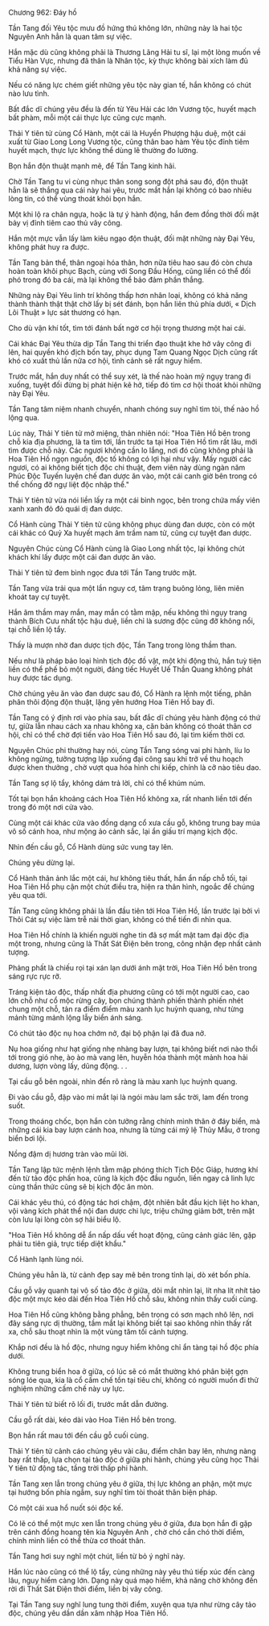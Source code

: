 




Chương 962: Đáy hồ


Tần Tang đối Yêu tộc mưu đồ hứng thú không lớn, những này là hai tộc Nguyên Anh hẳn là quan tâm sự việc.

Hắn mặc dù cũng không phải là Thương Lãng Hải tu sĩ, lại một lòng muốn về Tiểu Hàn Vực, nhưng đã thân là Nhân tộc, kỳ thực không bài xích làm đủ khả năng sự việc.

Nếu có năng lực chém giết những yêu tộc này gian tế, hắn không có chút nào lưu tình.

Bất đắc dĩ chúng yêu đều là đến từ Yêu Hải các lớn Vương tộc, huyết mạch bất phàm, mỗi một cái thực lực cũng cực mạnh.

Thải Y tiên tử cùng Cổ Hành, một cái là Huyền Phượng hậu duệ, một cái xuất từ Giao Long Long Vương tộc, cũng thân bao hàm Yêu tộc đỉnh tiêm huyết mạch, thực lực không thể dùng lẽ thường đo lường.

Bọn hắn độn thuật mạnh mẽ, để Tần Tang kinh hãi.

Chờ Tần Tang tu vi cùng nhục thân song song đột phá sau đó, độn thuật hẳn là sẽ thắng qua cái này hai yêu, trước mắt hắn lại không có bao nhiêu lòng tin, có thể vùng thoát khỏi bọn hắn.

Một khi lộ ra chân ngựa, hoặc là tự ý hành động, hắn đem đồng thời đối mặt bảy vị đỉnh tiêm cao thủ vây công.

Hắn một mực vẫn lấy làm kiêu ngạo độn thuật, đối mặt những này Đại Yêu, không phát huy ra được.

Tần Tang bản thể, thân ngoại hóa thân, hơn nữa tiêu hao sau đó còn chưa hoàn toàn khôi phục Bạch, cùng với Song Đầu Hống, cũng liền có thể đối phó trong đó ba cái, mà lại không thể bảo đảm phần thắng.

Những này Đại Yêu linh trí không thấp hơn nhân loại, không có khả năng thành thành thật thật chờ lấy bị sét đánh, bọn hắn liên thủ phía dưới, « Dịch Lôi Thuật » lực sát thương có hạn.

Cho dù vận khí tốt, tìm tới đánh bất ngờ cơ hội trọng thương một hai cái.

Cái khác Đại Yêu thừa dịp Tần Tang thi triển đạo thuật khe hở vây công đi lên, hai quyền khó địch bốn tay, phục dụng Tam Quang Ngọc Dịch cũng rất khó có xuất thủ lần nữa cơ hội, tình cảnh sẽ rất nguy hiểm.

Trước mắt, hắn duy nhất có thể suy xét, là thế nào hoàn mỹ ngụy trang đi xuống, tuyệt đối đừng bị phát hiện kẽ hở, tiếp đó tìm cơ hội thoát khỏi những này Đại Yêu.

Tần Tang tâm niệm nhanh chuyển, nhanh chóng suy nghĩ tìm tòi, thế nào hồ lộng qua.

Lúc này, Thải Y tiên tử mở miệng, thản nhiên nói: "Hoa Tiên Hồ bên trong chỗ kia địa phương, là ta tìm tới, lần trước ta tại Hoa Tiên Hồ tìm rất lâu, mới tìm được chỗ này. Các ngươi không cần lo lắng, nơi đó cũng không phải là Hoa Tiên Hồ ngọn nguồn, độc tố không có lợi hại như vậy. Mấy người các ngươi, có ai không biết tịch độc chi thuật, đem viên này dùng ngàn năm Phúc Độc Tuyến luyện chế đan dược ăn vào, một cái canh giờ bên trong có thể chống đỡ ngự liệt độc nhập thể."

Thải Y tiên tử vừa nói liền lấy ra một cái bình ngọc, bên trong chứa mấy viên xanh xanh đỏ đỏ quái dị đan dược.

Cổ Hành cùng Thải Y tiên tử cũng không phục dùng đan dược, còn có một cái khác có Quỷ Xa huyết mạch âm trầm nam tử, cũng cự tuyệt đan dược.

Nguyên Chúc cùng Cổ Hành cùng là Giao Long nhất tộc, lại không chút khách khí lấy được một cái đan dược ăn vào.

Thải Y tiên tử đem bình ngọc đưa tới Tần Tang trước mặt.

Tần Tang vừa trải qua một lần nguy cơ, tâm trạng buông lỏng, liên miên khoát tay cự tuyệt.

Hắn âm thầm may mắn, may mắn có tằm mập, nếu không thì ngụy trang thành Bích Cưu nhất tộc hậu duệ, liền chỉ là sương độc cũng đỡ không nổi, tại chỗ liền lộ tẩy.

Thấy là mượn nhờ đan dược tịch độc, Tần Tang trong lòng thầm than.

Nếu như là pháp bảo loại hình tịch độc đồ vật, một khi động thủ, hắn tuỳ tiện liền có thể phế bỏ một người, đáng tiếc Huyết Uế Thần Quang không phát huy được tác dụng.

Chờ chúng yêu ăn vào đan dược sau đó, Cổ Hành ra lệnh một tiếng, phân phân thôi động độn thuật, lặng yên hướng Hoa Tiên Hồ bay đi.

Tần Tang có ý định rơi vào phía sau, bất đắc dĩ chúng yêu hành động có thứ tự, giữa lẫn nhau cách xa nhau không xa, căn bản không có thoát thân cơ hội, chỉ có thể chờ đợi tiến vào Hoa Tiên Hồ sau đó, lại tìm kiếm thời cơ.

Nguyên Chúc phi thường hay nói, cùng Tần Tang sóng vai phi hành, líu lo không ngừng, tưởng tượng lập xuống đại công sau khi trở về thu hoạch được khen thưởng , chờ vượt qua hóa hình chi kiếp, chính là cỡ nào tiêu dao.

Tần Tang sợ lộ tẩy, không dám trả lời, chỉ có thể khúm núm.

Tốt tại bọn hắn khoảng cách Hoa Tiên Hồ không xa, rất nhanh liền tới đến trong đó một nơi cửa vào.

Cùng một cái khác cửa vào đồng dạng cổ xưa cầu gỗ, không trung bay múa vô số cánh hoa, như mộng ảo cảnh sắc, lại ẩn giấu trí mạng kịch độc.

Nhìn đến cầu gỗ, Cổ Hành dùng sức vung tay lên.

Chúng yêu dừng lại.

Cổ Hành thân ảnh lắc một cái, hư không tiêu thất, hắn ẩn nấp chỗ tối, tại Hoa Tiên Hồ phụ cận một chút điều tra, hiện ra thân hình, ngoắc để chúng yêu qua tới.

Tần Tang cũng không phải là lần đầu tiên tới Hoa Tiên Hồ, lần trước lại bởi vì Thôi Cát sự việc làm trễ nải thời gian, không có thể tiến đi nhìn qua.

Hoa Tiên Hồ chính là khiến người nghe tin đã sợ mất mật tam đại độc địa một trong, nhưng cũng là Thất Sát Điện bên trong, công nhận đẹp nhất cảnh tượng.

Phảng phất là chiếu rọi tại xán lạn dưới ánh mặt trời, Hoa Tiên Hồ bên trong sáng rực rực rỡ.

Tráng kiện tảo độc, thấp nhất địa phương cũng có tới một người cao, cao lớn chỗ như cổ mộc rừng cây, bọn chúng thành phiến thành phiến nhét chung một chỗ, tản ra điểm điểm màu xanh lục huỳnh quang, như từng mảnh từng mảnh lộng lẫy biển ánh sáng.

Có chút tảo độc nụ hoa chớm nở, đại bộ phận lại đã đua nở.

Nụ hoa giống như hạt giống nhẹ nhàng bay lượn, tại không biết nơi nào thổi tới trong gió nhẹ, ào ào mà vang lên, huyễn hóa thành một mảnh hoa hải dương, lượn vòng lấy, dũng động. . .

Tại cầu gỗ bên ngoài, nhìn đến rõ ràng là màu xanh lục huỳnh quang.

Đi vào cầu gỗ, đập vào mi mắt lại là ngói màu lam sắc trời, lam đến trong suốt.

Trong thoáng chốc, bọn hắn còn tưởng rằng chính mình thân ở đáy biển, mà những cái kia bay lượn cánh hoa, nhưng là từng cái mỹ lệ Thủy Mẫu, ở trong biển bơi lội.

Nồng đậm dị hương tràn vào mũi lời.

Tần Tang lập tức mệnh lệnh tằm mập phóng thích Tịch Độc Giáp, hương khí đến từ tảo độc phấn hoa, cũng là kịch độc đầu nguồn, liền ngay cả linh lực cùng thần thức cũng sẽ bị kịch độc ăn mòn.

Cái khác yêu thú, có động tác hơi chậm, đột nhiên bắt đầu kịch liệt ho khan, vội vàng kích phát thể nội đan dược chi lực, triệu chứng giảm bớt, trên mặt còn lưu lại lòng còn sợ hãi biểu lộ.

"Hoa Tiên Hồ không dễ ẩn nấp dấu vết hoạt động, cũng cảnh giác lên, gặp phải tu tiên giả, trực tiếp diệt khẩu."

Cổ Hành lạnh lùng nói.

Chúng yêu hẳn là, từ cảnh đẹp say mê bên trong tỉnh lại, dò xét bốn phía.

Cầu gỗ vây quanh tại vô số tảo độc ở giữa, dõi mắt nhìn lại, lít nha lít nhít tảo độc một mực kéo dài đến Hoa Tiên Hồ chỗ sâu, không nhìn thấy cuối cùng.

Hoa Tiên Hồ cũng không bằng phẳng, bên trong có sơn mạch nhô lên, nơi đây sáng rực dị thường, tầm mắt lại không biết tại sao không nhìn thấy rất xa, chỗ sâu thoạt nhìn là một vùng tăm tối cảnh tượng.

Khắp nơi đều là hồ độc, nhưng nguy hiểm không chỉ ẩn tàng tại hồ độc phía dưới.

Không trung biển hoa ở giữa, có lúc sẽ có mắt thường khó phân biệt gợn sóng lóe qua, kia là cổ cấm chế tồn tại tiêu chí, không có người muốn đi thử nghiệm những cấm chế này uy lực.

Thải Y tiên tử biết rõ lối đi, trước mắt dẫn đường.

Cầu gỗ rất dài, kéo dài vào Hoa Tiên Hồ bên trong.

Bọn hắn rất mau tới đến cầu gỗ cuối cùng.

Thải Y tiên tử cảnh cáo chúng yêu vài câu, điểm chân bay lên, nhưng nàng bay rất thấp, lựa chọn tại tảo độc ở giữa phi hành, chúng yêu cũng học Thải Y tiên tử động tác, tầng trời thấp phi hành.

Tần Tang xen lẫn trong chúng yêu ở giữa, thị lực không an phận, một mực tại hướng bốn phía ngắm, suy nghĩ tìm tòi thoát thân biện pháp.

Có một cái xua hổ nuốt sói độc kế.

Có lẽ có thể một mực xen lẫn trong chúng yêu ở giữa, đưa bọn hắn đi gặp trên cánh đồng hoang tên kia Nguyên Anh , chờ chó cắn chó thời điểm, chính mình liền có thể thừa cơ thoát thân.

Tần Tang hơi suy nghĩ một chút, liền từ bỏ ý nghĩ này.

Hắn lúc nào cũng có thể lộ tẩy, cùng những này yêu thú tiếp xúc đến càng lâu, nguy hiểm càng lớn. Dạng này quá mạo hiểm, khả năng chờ không đến rời đi Thất Sát Điện thời điểm, liền bị vây công.

Tại Tần Tang suy nghĩ lung tung thời điểm, xuyên qua tựa như rừng cây tảo độc, chúng yêu dần dần xâm nhập Hoa Tiên Hồ.




